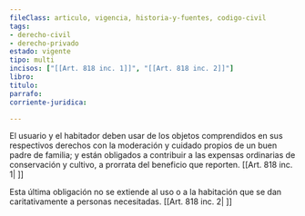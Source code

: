 ```yaml
---
fileClass: articulo, vigencia, historia-y-fuentes, codigo-civil
tags:
- derecho-civil
- derecho-privado
estado: vigente
tipo: multi
incisos: ["[[Art. 818 inc. 1]]", "[[Art. 818 inc. 2]]"]
libro:
titulo:
parrafo:
corriente-juridica:

---
```

El usuario y el habitador deben usar de los objetos comprendidos en sus respectivos derechos con la moderación y cuidado propios de un buen padre de familia; y están obligados a contribuir a las expensas ordinarias de conservación y cultivo, a prorrata del beneficio que reporten. [[Art. 818 inc. 1| ]]

Esta última obligación no se extiende al uso o a la habitación que se dan caritativamente a personas necesitadas. [[Art. 818 inc. 2| ]]